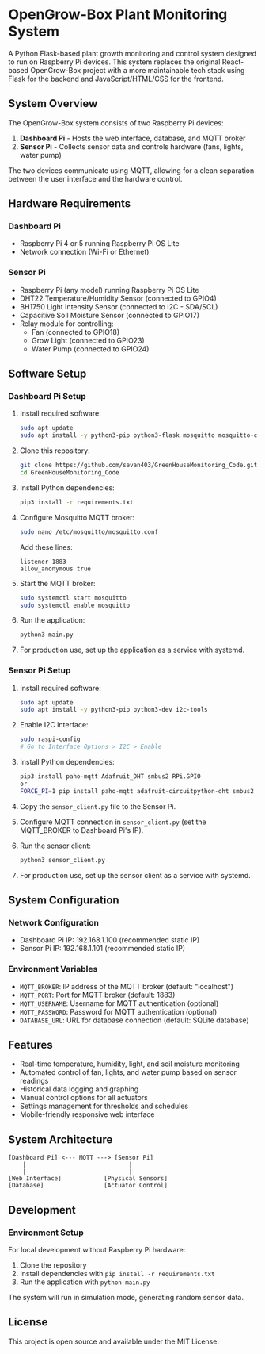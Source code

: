 # OpenGrow-Box Plant Monitoring System

A Python Flask-based plant growth monitoring and control system designed to run on Raspberry Pi devices. This system replaces the original React-based OpenGrow-Box project with a more maintainable tech stack using Flask for the backend and JavaScript/HTML/CSS for the frontend.

## System Overview

The OpenGrow-Box system consists of two Raspberry Pi devices:

1. **Dashboard Pi** - Hosts the web interface, database, and MQTT broker
2. **Sensor Pi** - Collects sensor data and controls hardware (fans, lights, water pump)

The two devices communicate using MQTT, allowing for a clean separation between the user interface and the hardware control.

## Hardware Requirements

### Dashboard Pi
- Raspberry Pi 4 or 5 running Raspberry Pi OS Lite
- Network connection (Wi-Fi or Ethernet)

### Sensor Pi
- Raspberry Pi (any model) running Raspberry Pi OS Lite
- DHT22 Temperature/Humidity Sensor (connected to GPIO4)
- BH1750 Light Intensity Sensor (connected to I2C - SDA/SCL)
- Capacitive Soil Moisture Sensor (connected to GPIO17)
- Relay module for controlling:
  - Fan (connected to GPIO18)
  - Grow Light (connected to GPIO23)
  - Water Pump (connected to GPIO24)

## Software Setup

### Dashboard Pi Setup

1. Install required software:
   ```bash
   sudo apt update
   sudo apt install -y python3-pip python3-flask mosquitto mosquitto-clients
   ```

2. Clone this repository:
   ```bash
   git clone https://github.com/sevan403/GreenHouseMonitoring_Code.git
   cd GreenHouseMonitoring_Code
   ```

3. Install Python dependencies:
   ```bash
   pip3 install -r requirements.txt
   ```

4. Configure Mosquitto MQTT broker:
   ```bash
   sudo nano /etc/mosquitto/mosquitto.conf
   ```
   Add these lines:
   ```
   listener 1883
   allow_anonymous true
   ```

5. Start the MQTT broker:
   ```bash
   sudo systemctl start mosquitto
   sudo systemctl enable mosquitto
   ```

6. Run the application:
   ```bash
   python3 main.py
   ```

7. For production use, set up the application as a service with systemd.

### Sensor Pi Setup

1. Install required software:
   ```bash
   sudo apt update
   sudo apt install -y python3-pip python3-dev i2c-tools
   ```

2. Enable I2C interface:
   ```bash
   sudo raspi-config
   # Go to Interface Options > I2C > Enable
   ```

3. Install Python dependencies:
   ```bash
   pip3 install paho-mqtt Adafruit_DHT smbus2 RPi.GPIO
   or
   FORCE_PI=1 pip install paho-mqtt adafruit-circuitpython-dht smbus2 RPi.GPIO
   ```

4. Copy the `sensor_client.py` file to the Sensor Pi.

5. Configure MQTT connection in `sensor_client.py` (set the MQTT_BROKER to Dashboard Pi's IP).

6. Run the sensor client:
   ```bash
   python3 sensor_client.py
   ```

7. For production use, set up the sensor client as a service with systemd.

## System Configuration

### Network Configuration
- Dashboard Pi IP: 192.168.1.100 (recommended static IP)
- Sensor Pi IP: 192.168.1.101 (recommended static IP)

### Environment Variables
- `MQTT_BROKER`: IP address of the MQTT broker (default: "localhost")
- `MQTT_PORT`: Port for MQTT broker (default: 1883)
- `MQTT_USERNAME`: Username for MQTT authentication (optional)
- `MQTT_PASSWORD`: Password for MQTT authentication (optional)
- `DATABASE_URL`: URL for database connection (default: SQLite database)

## Features

- Real-time temperature, humidity, light, and soil moisture monitoring
- Automated control of fan, lights, and water pump based on sensor readings
- Historical data logging and graphing
- Manual control options for all actuators
- Settings management for thresholds and schedules
- Mobile-friendly responsive web interface

## System Architecture

```
[Dashboard Pi] <--- MQTT ---> [Sensor Pi]
    |                             |
    |                             |
[Web Interface]            [Physical Sensors]
[Database]                 [Actuator Control]
```

## Development

### Environment Setup

For local development without Raspberry Pi hardware:

1. Clone the repository
2. Install dependencies with `pip install -r requirements.txt`
3. Run the application with `python main.py`

The system will run in simulation mode, generating random sensor data.

## License

This project is open source and available under the MIT License.
